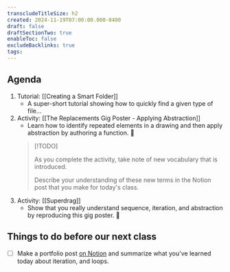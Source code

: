 ```yaml
---
transcludeTitleSize: h2
created: 2024-11-19T07:00:00.000-0400
draft: false
draftSectionTwo: true
enableToc: false
excludeBacklinks: true
tags:
---
```

## Agenda
1. Tutorial: [[Creating a Smart Folder]]
	- A super-short tutorial showing how to quickly find a given type of file...
1. Activity: [[The Replacements Gig Poster - Applying Abstraction]]
	- Learn how to identify repeated elements in a drawing and then apply abstraction by authoring a function. 🚀
	> [!TODO]
	> 
	> As you complete the activity, take note of new vocabulary that is introduced.
	> 
	> Describe your understanding of these new terms in the Notion post that you make for today's class.
1. Activity: [[Superdrag]]
	- Show that you really understand sequence, iteration, and abstraction by reproducing this gig poster. 🎸
	  
## Things to do before our next class
- [ ] Make a portfolio post [on Notion](https://notion.so) and summarize what you've learned today about iteration, and loops.